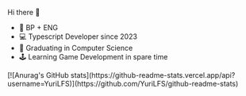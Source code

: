 Hi there 👋

<ul>
  <li> 🎴 BP + ENG </li>
  <li> 💻 Typescript Developer since 2023 </li>
  <li> 👻 Graduating in Computer Science </li>
  <li> 🕹️ Learning Game Development in spare time </li>
</ul>

<div>
  [![Anurag's GitHub stats](https://github-readme-stats.vercel.app/api?username=YuriLFS)](https://github.com/YuriLFS/github-readme-stats)
</div>
